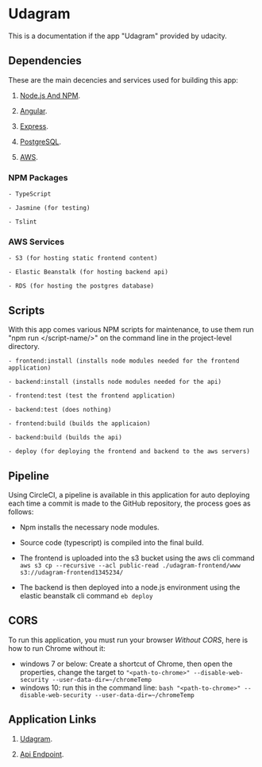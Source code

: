 # Udagram

This is a documentation if the app "Udagram" provided by udacity.

## Dependencies

These are the main decencies and services used for building this app:

1.  [Node.js And NPM](https://nodejs.org/).

2.  [Angular](https://expressjs.com/).

3.  [Express](https://expressjs.com/).

4.  [PostgreSQL](https://www.postgresql.org/).

5.  [AWS](https://aws.amazon.com/).

### NPM Packages

```
- TypeScript

- Jasmine (for testing)

- Tslint
```

### AWS Services

```
- S3 (for hosting static frontend content)

- Elastic Beanstalk (for hosting backend api)

- RDS (for hosting the postgres database)
```

## Scripts

With this app comes various NPM scripts for maintenance, to use them run "npm run </script-name/>" on the command line in the project-level directory.

```
- frontend:install (installs node modules needed for the frontend application)

- backend:install (installs node modules needed for the api)

- frontend:test (test the frontend application)

- backend:test (does nothing)

- frontend:build (builds the applicaion)

- backend:build (builds the api)

- deploy (for deploying the frontend and backend to the aws servers)
```

## Pipeline

Using CircleCI, a pipeline is available in this application for auto deploying each time a commit is made to the GitHub repository, the process goes as follows:

- Npm installs the necessary node modules.
- Source code (typescript) is compiled into the final build.

- The frontend is uploaded into the s3 bucket using the aws cli command `aws s3 cp --recursive --acl public-read ./udagram-frontend/www s3://udagram-frontend1345234/`
- The backend is then deployed into a node.js environment using the elastic beanstalk cli command `eb deploy`

## CORS

To run this application, you must run your browser _Without CORS_, here is how to run Chrome without it:

- windows 7 or below: Create a shortcut of Chrome, then open the properties, change the target to
  `"<path-to-chrome>" --disable-web-security --user-data-dir=~/chromeTemp`
- windows 10: run this in the command line:
  `bash "<path-to-chrome>" --disable-web-security --user-data-dir=~/chromeTemp `

## Application Links

1.  [Udagram](udagram-frontend567556656887.s3-website-us-east-1.amazonaws.com).

2.  [Api Endpoint](http://Udagramapi-env.eba-supwqszv.us-east-1.elasticbeanstalk.com).
